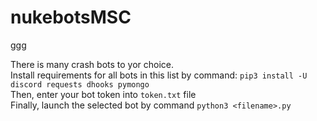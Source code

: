 # nukebotsMSC
ggg


There is many crash bots to yor choice.\
Install requirements for all bots in this list by command: `pip3 install -U discord requests dhooks pymongo`\
Then, enter your bot token into `token.txt` file\
Finally, launch the selected bot by command `python3 <filename>.py`
